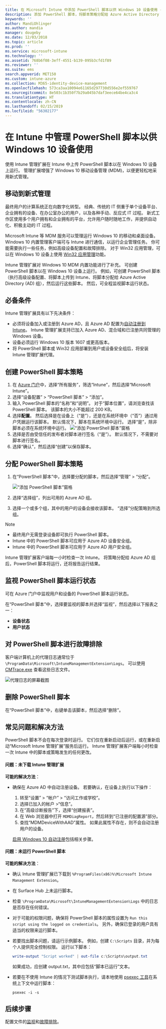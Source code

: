 ```yaml
---
title: 在 Microsoft Intune 中添加 PowerShell 脚本以供 Windows 10 设备使用 - Azure | Microsoft Docs
description: 添加 PowerShell 脚本，将脚本策略分配给 Azure Active Directory 组，使用报告监视脚本，并查看如何删除在 Microsoft Intune 中为 Windows 10 设备添加的脚本。 另请参阅一些常见问题和解决方法。
keywords: ''
author: MandiOhlinger
ms.author: mandia
manager: dougeby
ms.date: 12/03/2018
ms.topic: article
ms.prod: ''
ms.service: microsoft-intune
ms.technology: ''
ms.assetid: 768b6f08-3eff-4551-b139-095b3cfd1f89
ms.reviewer: ''
ms.suite: ems
search.appverid: MET150
ms.custom: intune-azure
ms.collection: M365-identity-device-management
ms.openlocfilehash: 573ca3aa10094e61165d297730d556e2ef559767
ms.sourcegitcommit: 8e503c1b350f7b29a045b7daf3eece64be4ca3c4
ms.translationtype: HT
ms.contentlocale: zh-CN
ms.lasthandoff: 02/15/2019
ms.locfileid: "56302177"
---
```

# <a name="manage-powershell-scripts-in-intune-for-windows-10-devices"></a>在 Intune 中管理 PowerShell 脚本以供 Windows 10 设备使用

使用 Intune 管理扩展在 Intune 中上传 PowerShell 脚本以在 Windows 10 设备上运行。 管理扩展增强了 Windows 10 移动设备管理 (MDM)，以便更轻松地采用新式管理。

## <a name="moving-to-modern-management"></a>移动到新式管理

最终用户的计算系统正在向数字化转型。 经典、传统的 IT 侧重于单个设备平台、企业拥有的设备、在办公室办公的用户，以及各种手动、反应式 IT 过程。 新式工作区使用多个用户拥有和企业拥有的平台，允许用户随时随地工作，并提供自动化、积极主动的 IT 过程。

Microsoft Intune 等 MDM 服务可以管理运行 Windows 10 的移动和桌面设备。 Windows 10 内置管理客户端可与 Intune 进行通信，以运行企业管理任务。 你可能需要执行一些任务，例如高级设备配置和故障排除。 对于 Win32 应用管理，可以在 Windows 10 设备上使用 [Win32 应用管理](apps-win32-app-management.md)功能。

Intune 管理扩展对 Windows 10 MDM 内置功能进行了补充。 可创建 PowerShell 脚本以在 Windows 10 设备上运行。 例如，可创建 PowerShell 脚本（执行高级设备配置、将脚本上传到 Intune、将脚本分配给 Azure Active Directory (AD) 组），然后运行这些脚本。 然后，可全程监视脚本运行状态。

## <a name="prerequisites"></a>必备条件

Intune 管理扩展具有以下先决条件：

- 必须将设备加入或注册到 Azure AD，且 Azure AD 配置为[自动注册到 Intune](windows-enroll.md#enable-windows-10-automatic-enrollment)。 Intune 管理扩展支持已加入 Azure AD、混合域和已注册共同管理的 Windows 设备。
- 设备必须运行 Windows 10 版本 1607 或更高版本。
- 将 PowerShell 脚本或 Win32 应用部署到用户或设备安全组后，将安装 Intune 管理扩展代理。

## <a name="create-a-powershell-script-policy"></a>创建 PowerShell 脚本策略 

1. 在 [Azure 门户](https://portal.azure.com)中，选择“所有服务”，筛选“Intune”，然后选择“Microsoft Intune”。
2. 选择“设备配置” > “PowerShell 脚本” > “添加”。
3. 输入 PowerShell 脚本的“名称”和“说明”。 对于“脚本位置”，请浏览查找该 PowerShell 脚本。 该脚本的大小不能超过 200 KB。
4. 选择**配置**。 然后选择是在设备上（“是”），还是在系统环境中（“否”）通过用户凭据运行该脚本。 默认情况下，脚本在系统环境中运行。 选择“是”，除非脚本必须在系统环境中运行。 
  ![“添加 PowerShell 脚本”窗格](./media/mgmt-extension-add-script.png)
5. 选择是否由受信任的发布者对脚本进行签名（“是”）。 默认情况下，不需要对脚本进行签名。 
6. 选择“确认”，然后选择“创建”以保存脚本。

## <a name="assign-a-powershell-script-policy"></a>分配 PowerShell 脚本策略

1. 在“PowerShell 脚本”中，选择要分配的脚本，然后选择“管理” > “分配”。

    ![“添加 PowerShell 脚本”窗格](./media/mgmt-extension-assignments.png)

2. 选择“选择组”，列出可用的 Azure AD 组。 
3. 选择一个或多个组，其中的用户的设备会接收该脚本。 “选择”分配策略到所选组。

> [!NOTE]
> - 最终用户无需登录设备即可执行 PowerShell 脚本。
> - Intune 中的 PowerShell 脚本可应用于 Azure AD 设备安全组。
> - Intune 中的 PowerShell 脚本可应用于 Azure AD 用户安全组。

Intune 管理扩展客户端每一小时检查一次 Intune。 将策略分配给 Azure AD 组后，PowerShell 脚本将运行，还将报告运行结果。

## <a name="monitor-run-status-for-powershell-scripts"></a>监视 PowerShell 脚本运行状态

可在 Azure 门户中监视用户和设备的 PowerShell 脚本运行状态。

在“PowerShell 脚本”中，选择要监视的脚本并选择“监视”，然后选择以下报表之一：

- **设备状态**
- **用户状态**

## <a name="troubleshoot-powershell-scripts"></a>对 PowerShell 脚本进行故障排除

客户端计算机上的代理日志通常位于 `\ProgramData\Microsoft\IntuneManagementExtension\Logs`。 可以使用 [CMTrace.exe](https://docs.microsoft.com/sccm/core/support/tools) 查看这些日志文件。 

![代理日志的屏幕截图](./media/apps-win32-app-10.png)  

## <a name="delete-a-powershell-script"></a>删除 PowerShell 脚本

在“PowerShell 脚本”中，右键单击该脚本，然后选择“删除”。

## <a name="common-issues-and-resolutions"></a>常见问题和解决方法

PowerShell 脚本不会在每次登录时运行。 它们仅在重新启动后运行，或在重新启动“Microsoft Intune 管理扩展”服务后运行。 Intune 管理扩展客户端每小时检查一次 Intune 中的脚本或策略发生的任何更改。

#### <a name="issue-intune-management-extension-doesnt-download"></a>问题：未下载 Intune 管理扩展

**可能的解决方法**：

- 确保在 Azure AD 中自动注册设备。 若要确认，在设备上执行以下操作： 

  1. 转至“设置” > “帐户” > “访问工作或学校”。
  2. 选择已加入的帐户 >“信息”。
  3. 在“高级诊断报告”下，选择“创建报表”。
  4. 在 Web 浏览器中打开 `MDMDiagReport`，然后转到“已注册的配置源”部分。
  5. 查找“MDMDeviceWithAAD”属性。 如果此属性不存在，则不会自动注册用户的设备。

    [启用 Windows 10 自动注册](windows-enroll.md#enable-windows-10-automatic-enrollment)包括相关步骤。

#### <a name="issue-the-powershell-scripts-do-not-run"></a>问题：未运行 PowerShell 脚本

**可能的解决方法**：

- 确认 Intune 管理扩展已下载到 `%ProgramFiles(x86)%\Microsoft Intune Management Extension`。
- 在 Surface Hub 上未运行脚本。
- 检查 `\ProgramData\Microsoft\IntuneManagementExtension\Logs` 中的日志是否存在任何错误。
- 对于可能的权限问题，确保将 PowerShell 脚本的属性设置为 `Run this script using the logged on credentials`。 另外，确保已登录的用户具有适当的权限来运行脚本。
- 若要找出脚本问题，请运行示例脚本。 例如，创建 `C:\Scripts` 目录，并为每个人提供完全控制权限。 运行以下脚本：

  ```powershell
  write-output "Script worked" | out-file c:\Scripts\output.txt
  ```

  如果成功，应创建 output.txt，其中应包括“脚本已运行”文本。

- 若要在不使用 Intune 的情况下测试脚本执行，请本地使用 [psexec 工具](https://docs.microsoft.com/sysinternals/downloads/psexec)在系统上下文中运行脚本：

  `psexec -i -s`

## <a name="next-steps"></a>后续步骤

配置文件的[监视](device-profile-monitor.md)和[故障排除](device-profile-troubleshoot.md)。
